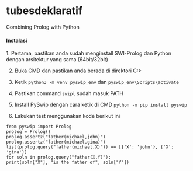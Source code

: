 # tubesdeklaratif
Combining Prolog with Python

<h4>Instalasi</h4>
1. Pertama, pastikan anda sudah menginstall SWI-Prolog dan Python dengan arsitektur yang sama (64bit/32bit)

2. Buka CMD dan pastikan anda berada di direktori C:\>

3. Ketik ```python3 -m venv pyswip_env```
dan ```pyswip_env\Scripts\activate```

4. Pastikan command `swipl` sudah masuk PATH

5. Install PySwip dengan cara ketik di CMD ```python -m pip install pyswip```

6. Lakukan test menggunakan kode berikut ini

```
from pyswip import Prolog
prolog = Prolog()
prolog.assertz("father(michael,john)")
prolog.assertz("father(michael,gina)")
list(prolog.query("father(michael,X)")) == [{'X': 'john'}, {'X': 'gina'}]
for soln in prolog.query("father(X,Y)"):
print(soln["X"], "is the father of", soln["Y"])
```
